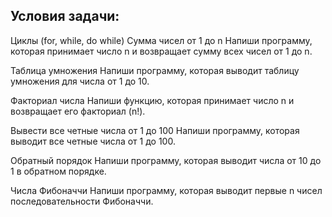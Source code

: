 ## Условия задачи:

Циклы (for, while, do while)
Сумма чисел от 1 до n
Напиши программу, которая принимает число n и возвращает сумму всех чисел от 1 до n.

Таблица умножения
Напиши программу, которая выводит таблицу умножения для числа от 1 до 10.

Факториал числа
Напиши функцию, которая принимает число n и возвращает его факториал (n!).

Вывести все четные числа от 1 до 100
Напиши программу, которая выводит все четные числа от 1 до 100.

Обратный порядок
Напиши программу, которая выводит числа от 10 до 1 в обратном порядке.

Числа Фибоначчи
Напиши программу, которая выводит первые n чисел последовательности Фибоначчи.

